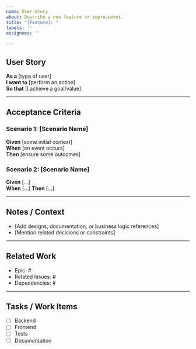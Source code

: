```yaml
---
name: User Story
about: Describe a new feature or improvement.
title: "[Feature]: "
labels: ''
assignees: ''

---
```


## User Story

**As a** [type of user]  
**I want to** [perform an action]  
**So that** [I achieve a goal/value]

---

## Acceptance Criteria

### Scenario 1: [Scenario Name]
**Given** [some initial context]  
**When** [an event occurs]  
**Then** [ensure some outcomes]

### Scenario 2: [Scenario Name]
**Given** [...]  
**When** [...] 
**Then** [...]

---

## Notes / Context

- [Add designs, documentation, or business logic references]
- [Mention related decisions or constraints]

---

## Related Work

- Epic: #
- Related Issues: #
- Dependencies: #

---

##  Tasks / Work Items

- [ ] Backend
- [ ] Frontend
- [ ] Tests
- [ ] Documentation
